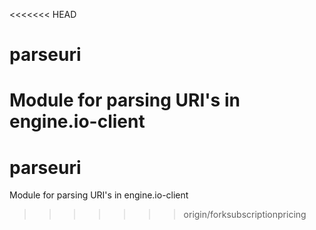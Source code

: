 <<<<<<< HEAD
# parseuri
Module for parsing URI's in engine.io-client
=======
# parseuri
Module for parsing URI's in engine.io-client
>>>>>>> origin/forksubscriptionpricing
